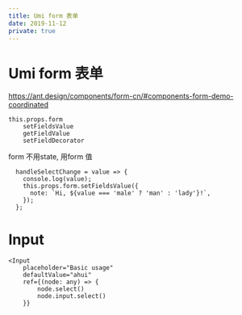 ```yaml
---
title: Umi form 表单
date: 2019-11-12
private: true
---
```

# Umi form 表单
https://ant.design/components/form-cn/#components-form-demo-coordinated

    this.props.form
        setFieldsValue
        getFieldValue
        setFieldDecorator

form 不用state, 用form 值

      handleSelectChange = value => {
        console.log(value);
        this.props.form.setFieldsValue({
          note: `Hi, ${value === 'male' ? 'man' : 'lady'}!`,
        });
      };

# Input

    <Input
        placeholder="Basic usage"
        defaultValue="ahui"
        ref={(node: any) => {
            node.select()
            node.input.select()
        }}